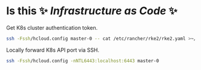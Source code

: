 # Is this ✨ _Infrastructure as Code_ ✨

Get K8s cluster authentication token.
```sh
ssh -Fssh/hcloud.config master-0 -- cat /etc/rancher/rke2/rke2.yaml >~/.kube/config 2>/dev/null
```

Locally forward K8s API port via SSH.
```sh
ssh -Fssh/hcloud.config -nNTL6443:localhost:6443 master-0
```
